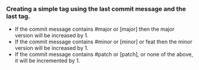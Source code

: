 
### Creating a simple tag using the last commit message and the last tag.

<ul>
<li>If the commit message contains #major or [major] then the major version will be increased by 1.</li>
<li>If the commit message contains #minor or [minor] or feat then the minor version will be increased by 1.</li>
<li>If the commit message contains #patch or [patch], or none of the above, it will be incremented by 1.</li>
</ul>